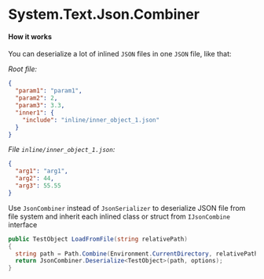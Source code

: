 # System.Text.Json.Combiner

#### How it works
You can deserialize a lot of inlined `JSON` files in one `JSON` file, like that:

*Root file:*
```json
{
  "param1": "param1",
  "param2": 2,
  "param3": 3.3,
  "inner1": {
    "include": "inline/inner_object_1.json"
  }
}
```

*File `inline/inner_object_1.json`:*
```json
{
  "arg1": "arg1",
  "arg2": 44,
  "arg3": 55.55
}
```

Use `JsonCombiner` instead of `JsonSerializer` to deserialize JSON file from file system and inherit each inlined class or struct from `IJsonCombine` interface
```csharp
public TestObject LoadFromFile(string relativePath)
{
  string path = Path.Combine(Environment.CurrentDirectory, relativePath);
  return JsonCombiner.Deserialize<TestObject>(path, options);
}
```
